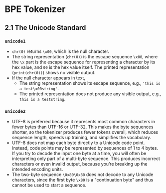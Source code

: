 # BPE Tokenizer

## 2.1 The Unicode Standard

### `unicode1`

- `chr(0)` returns `\x00`, which is the null character. 
- The string representation (`chr(0)`) is the escape sequence `\x00`, where the `\x` part is the escape sequence for representing a character by its hex value, and `00` is the hex value itself. The printed representation (`print(chr(0))`) shows no visible output. 
- If the null character appears in text, 
    - The string representation shows its escape sequence, e.g., `'this is a test\x00string'`.
    - The printed representation does not produce any visible output, e.g., `this is a teststring`.

### `unicode2`

- UTF-8 is preferred because it represents most common characters in fewer bytes than UTF-16 or UTF-32. This makes the byte sequences shorter, so the tokenizer produces fewer tokens overall, which reduces sequence length, speeds up training, and simplifies the vocabulary.
- UTF-8 does not map each byte directly to a Unicode code point. Instead, code points may be represented by sequences of 1 to 4 bytes. If you try to decode the input one byte at a time, you will often be interpreting only part of a multi-byte sequence. This produces incorrect characters or even invalid output, because you’re breaking up the intended encoding units.
- The two-byte sequence `\0x80\0x80` does not decode to any Unicode characters, since the first byte `\x80` is a "continuation byte" and thus cannot be used to start a sequence.